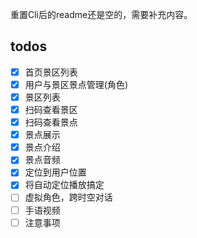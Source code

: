 重置Cli后的readme还是空的，需要补充内容。

## todos
- [x] 首页景区列表
- [x] 用户与景区景点管理(角色)
- [x] 景区列表
- [x] 扫码查看景区
- [x] 扫码查看景点
- [x] 景点展示
- [x] 景点介绍
- [x] 景点音频
- [x] 定位到用户位置
- [x] 将自动定位播放搞定
- [ ] 虚拟角色，跨时空对话
- [ ] 手语视频
- [ ] 注意事项